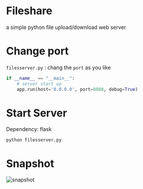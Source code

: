 # Fileshare
a simple python file upload/download web server

# Change port

`filesserver.py` : chang the `port` as you like

```py
if __name__ == "__main__":
    # server start up
    app.run(host='0.0.0.0', port=8080, debug=True)
```

# Start Server

Dependency: flask

```
python filesserver.py
```

# Snapshot

![snapshot](https://raw.githubusercontent.com/xu3352/xu3352.github.io/master/assets/archives/20181203031332_fileserver_snapshot.png)


